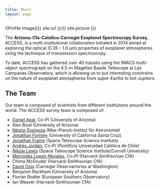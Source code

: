 ```yaml
---
title: About
layout: page
---
```

![Profile Image]({{ site.url }}/{{ site.picture }})

<p>
The <b> Arizona-Cfa-Catolica-Carnegie Exoplanet Spectroscopy Survey</b>, ACCESS, 
is a multi-institutional collaboration initiated in 2014 aimed at exploring the 
optical (0.35 – 1.0 μm) properties of exoplanet atmospheres using the technique of 
transmission spectroscopy. 
</p>

<p>To date, ACCESS has gathered over 40 transits using the IMACS multi-object 
spectrograph on the 6.5-m Magellan Baade Telescope at Las Campanas Observatory, which 
is allowing us to put interesting constrains on the nature of exoplanet atmospheres from 
super-Earths to hot-Jupiters. 
</p>

<h2>The Team</h2>
Our team is composed of scientists from different institutions around the world. The ACCESS 
survey team is composed of:

<ul class="skill-list">
	<li><a target="_blank" href="http://apai.space">Daniel Apai</a>, Co-PI (University of Arizona)</li>
        <li>Alex Bixel (University of Arizona)</li>
        <li><a target="_blank" href="http://www.nestor-espinoza.com/">Néstor Espinoza</a> (Max-Planck-Institut für Astronomie)</li>
        <li><a target="_blank" href="http://www.ucolick.org/~jfortney/">Jonathan Fortney</a> (University of California Santa Cruz)</li>
        <li><a target="_blank" href="http://www.astro.umd.edu/~jfraine/simple/">Jonathan Fraine</a> (Space Telescope Science Institute)</li>
	<li><a target="_blank" href="http://andres-jordan.io/">Andrés Jordán</a>, Co-PI (Pontificia Universidad Católica de Chile)</li>
        <li><a target="_blank" href="http://www.stsci.edu/~nlewis/">Nikole Lewis</a> (Space Telescope Science Institute/Cornell University)</li>
	<li><a target="_blank" href="https://www.cfa.harvard.edu/~mlopez/Webpage/Welcome.html">Mercedes Lopez-Morales</a>, Co-PI (Harvard-Smithsonian CfA)</li>
        <li>Chima McGruder (Harvard-Smithsonian CfA)</li>
        <li><a target="_blank" href="https://www.researchgate.net/profile/David_Osip">David Osip</a> (Carnegie Observartories at Washington)</li>
        <li>Benjamin Rackham (University of Arizona)</li>
        <li>Florian Rodler (European Southern Observatory)</li>
        <li>Ian Weaver (Harvard-Smithsonian CfA)</li>
</ul>
